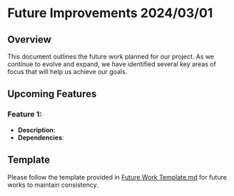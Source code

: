 # Future Improvements 2024/03/01

## Overview
This document outlines the future work planned for our project. As we continue to evolve and expand, we have identified several key areas of focus that will help us achieve our goals. 

## Upcoming Features
### Feature 1:
- **Description**: 
- **Dependencies**: 


## Template
Please follow the template provided in [Future Work Template.md](./Future%20Work%20Template.md) for future works to maintain consistency.
